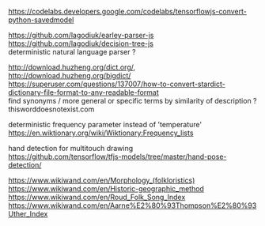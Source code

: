 https://codelabs.developers.google.com/codelabs/tensorflowjs-convert-python-savedmodel  

https://github.com/lagodiuk/earley-parser-js  
https://github.com/lagodiuk/decision-tree-js  
deterministic natural language parser ?

http://download.huzheng.org/dict.org/, http://download.huzheng.org/bigdict/  
https://superuser.com/questions/137007/how-to-convert-stardict-dictionary-file-format-to-any-readable-format  
find synonyms / more general or specific terms by similarity of description ?  
thisworddoesnotexist.com

deterministic frequency parameter instead of 'temperature'  
https://en.wiktionary.org/wiki/Wiktionary:Frequency_lists

hand detection for multitouch drawing  
https://github.com/tensorflow/tfjs-models/tree/master/hand-pose-detection/

https://www.wikiwand.com/en/Morphology_(folkloristics)  
https://www.wikiwand.com/en/Historic-geographic_method  
https://www.wikiwand.com/en/Roud_Folk_Song_Index  
https://www.wikiwand.com/en/Aarne%E2%80%93Thompson%E2%80%93Uther_Index  

